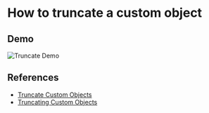 # How to truncate a custom object

## Demo

![Truncate Demo](img/truncate-1.gif)

## References
- [Truncate Custom Objects](https://help.salesforce.com/articleView?id=sf.dev_object_trunc.htm&type=5)
- [Truncating Custom Objects](https://help.salesforce.com/articleView?id=sf.dev_object_trunc_overview.htm&type=5)
 
